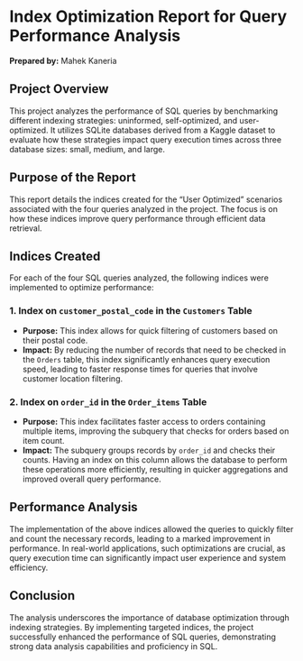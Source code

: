 # Index Optimization Report for Query Performance Analysis

**Prepared by:** Mahek Kaneria

## Project Overview

This project analyzes the performance of SQL queries by benchmarking different indexing strategies: uninformed, self-optimized, and user-optimized. It utilizes SQLite databases derived from a Kaggle dataset to evaluate how these strategies impact query execution times across three database sizes: small, medium, and large.

## Purpose of the Report

This report details the indices created for the “User Optimized” scenarios associated with the four queries analyzed in the project. The focus is on how these indices improve query performance through efficient data retrieval.

## Indices Created

For each of the four SQL queries analyzed, the following indices were implemented to optimize performance:

### 1. Index on `customer_postal_code` in the `Customers` Table
- **Purpose:** This index allows for quick filtering of customers based on their postal code.
- **Impact:** By reducing the number of records that need to be checked in the `Orders` table, this index significantly enhances query execution speed, leading to faster response times for queries that involve customer location filtering.

### 2. Index on `order_id` in the `Order_items` Table
- **Purpose:** This index facilitates faster access to orders containing multiple items, improving the subquery that checks for orders based on item count.
- **Impact:** The subquery groups records by `order_id` and checks their counts. Having an index on this column allows the database to perform these operations more efficiently, resulting in quicker aggregations and improved overall query performance.

## Performance Analysis

The implementation of the above indices allowed the queries to quickly filter and count the necessary records, leading to a marked improvement in performance. In real-world applications, such optimizations are crucial, as query execution time can significantly impact user experience and system efficiency.

## Conclusion

The analysis underscores the importance of database optimization through indexing strategies. By implementing targeted indices, the project successfully enhanced the performance of SQL queries, demonstrating strong data analysis capabilities and proficiency in SQL.
